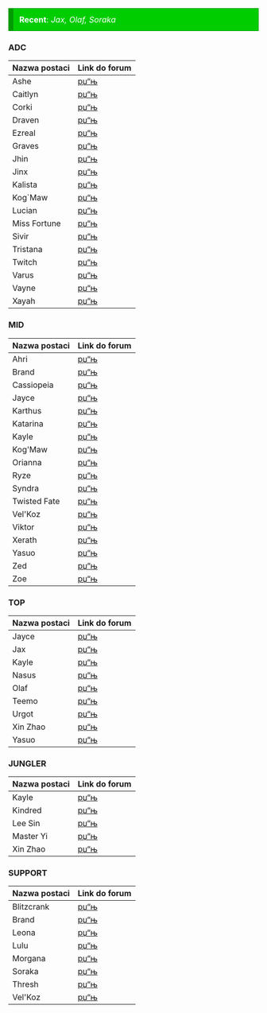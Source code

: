 
<div class="good_announcement" style="    background-color: #00cd00; border: 1px solid #009a00; border-left: 10px solid #009a00; font-size: 16px; margin-bottom: 12px; text-align: left; padding: 12px; color: white;"> <b>Recent</b>: <i>Jax, Olaf, Soraka</i> </div>


### ADC
| Nazwa postaci | Link do forum |
|--|--|
| Ashe | [рџ“њ][Ashe] |
| Caitlyn | [рџ“њ][Caitlyn] |
| Corki | [рџ“њ][Corki] |
| Draven | [рџ“њ][Draven] |
| Ezreal | [рџ“њ][Ezreal] |
| Graves | [рџ“њ][Graves] |
| Jhin | [рџ“њ][Jhin] |
| Jinx | [рџ“њ][Jinx] |
| Kalista | [рџ“њ][Kalista] |
| Kog`Maw | [рџ“њ][KogMaw] |
| Lucian | [рџ“њ][Lucian] |
| Miss Fortune | [рџ“њ][Miss Fortune] |
| Sivir | [рџ“њ][Sivir] |
| Tristana | [рџ“њ][Tristana] |
| Twitch | [рџ“њ][Twitch] |
| Varus | [рџ“њ][Varus] |
| Vayne | [рџ“њ][Vayne] |
| Xayah | [рџ“њ][Xayah] |

### MID
| Nazwa postaci | Link do forum |
|--|--|
| Ahri | [рџ“њ][Ahri] |
| Brand | [рџ“њ][Brand] |
| Cassiopeia | [рџ“њ][Cassiopeia] |
| Jayce | [рџ“њ][Jayce] |
| Karthus | [рџ“њ][Karthus] |
| Katarina | [рџ“њ][Katarina] |
| Kayle | [рџ“њ][Kayle] |
| Kog'Maw | [рџ“њ][KogMaw] |
| Orianna | [рџ“њ][Orianna] |
| Ryze | [рџ“њ][Ryze] |
| Syndra | [рџ“њ][Syndra] |
| Twisted Fate | [рџ“њ][Twisted Fate] |
| Vel'Koz | [рџ“њ][VelKoz] |
| Viktor | [рџ“њ][Viktor] |
| Xerath | [рџ“њ][Xerath] |
| Yasuo | [рџ“њ][Yasuo] |
| Zed | [рџ“њ][Zed] |
| Zoe | [рџ“њ][Zoe] |

### TOP
| Nazwa postaci | Link do forum |
|--|--|
| Jayce | [рџ“њ][Jayce] |
| Jax | [рџ“њ][Jax] |
| Kayle | [рџ“њ][Kayle] |
| Nasus | [рџ“њ][Nasus] |
| Olaf | [рџ“њ][Olaf] |
| Teemo | [рџ“њ][Teemo] |
| Urgot | [рџ“њ][Urgot] |
| Xin Zhao | [рџ“њ][Xin Zhao] |
| Yasuo | [рџ“њ][Yasuo] |

### JUNGLER
| Nazwa postaci | Link do forum |
|--|--|
| Kayle | [рџ“њ][Kayle] |
| Kindred | [рџ“њ][Kindred] |
| Lee Sin | [рџ“њ][LeeSin] |
| Master Yi | [рџ“њ][MasterYi] |
| Xin Zhao | [рџ“њ][Xin Zhao] |

### SUPPORT
| Nazwa postaci | Link do forum |
|--|--|
| Blitzcrank | [рџ“њ][Blitzcrank] |
| Brand | [рџ“њ][Brand] |
| Leona | [рџ“њ][Leona] |
| Lulu | [рџ“њ][Lulu] |
| Morgana | [рџ“њ][Morgana] |
| Soraka | [рџ“њ][Soraka] |
| Thresh | [рџ“њ][Thresh] |
| Vel'Koz | [рџ“њ][VelKoz] |

[Ahri]: https://goelites.net/index.php?/topic/391-ahri/
[Ashe]: https://goelites.net/index.php?/topic/4-ashe/
[Blitzcrank]: https://goelites.net/index.php?/topic/5-blitzcrank/
[Brand]: https://goelites.net/index.php?/topic/400-brand/
[Caitlyn]: https://goelites.net/index.php?/topic/6-caitlyn/
[Corki]: https://goelites.net/index.php?/topic/293-corki/
[Draven]: https://goelites.net/index.php?/topic/142-draven/
[Ezreal]: https://goelites.net/index.php?/topic/7-ezreal/
[Jayce]: https://goelites.net/index.php?/topic/512-jayce/
[Jhin]: https://goelites.net/index.php?/topic/351-jhin/
[Jinx]: https://goelites.net/index.php?/topic/8-jinx/
[Kalista]: https://goelites.net/index.php?/topic/9-kalista/
[Karthus]: https://goelites.net/index.php?/topic/682-karthus/
[Kayle]: https://goelites.net/index.php?/topic/10-kayle/
[Kindred]: https://goelites.net/index.php?/topic/481-kindred/
[KogMaw]: https://goelites.net/index.php?/topic/11-kogmaw/
[Leona]: https://goelites.net/index.php?/topic/837-leona/
[Lucian]: https://goelites.net/index.php?/topic/12-lucian/
[Lulu]: https://goelites.net/index.php?/topic/623-lulu/
[Miss Fortune]: https://goelites.net/index.php?/topic/572-miss-fortune/
[Nasus]: https://goelites.net/index.php?/topic/886-nasus/
[Orianna]: https://goelites.net/index.php?/topic/13-orianna/
[Sivir]: https://goelites.net/index.php?/topic/805-sivir/
[Syndra]: https://goelites.net/index.php?/topic/248-syndra/
[Teemo]: https://goelites.net/index.php?/topic/532-teemo/
[Thresh]: https://goelites.net/index.php?/topic/392-thresh/
[Tristana]: https://goelites.net/index.php?/topic/14-tristana/
[Twisted Fate]: https://goelites.net/index.php?/topic/425-twisted-fate/
[Twitch]: https://goelites.net/index.php?/topic/15-twitch/
[Urgot]: https://goelites.net/index.php?/topic/352-urgot/
[Varus]: https://goelites.net/index.php?/topic/16-varus/
[Vayne]: https://goelites.net/index.php?/topic/17-vayne/
[VelKoz]: https://goelites.net/index.php?/topic/439-velkoz/
[Viktor]: https://goelites.net/index.php?/topic/18-viktor/
[Xayah]: https://goelites.net/index.php?/topic/45-xayah/
[Xerath]: https://goelites.net/index.php?/topic/19-xerath/
[Xin Zhao]: https://goelites.net/index.php?/topic/836-xin-zhao/
[Yasuo]: https://goelites.net/index.php?/topic/558-yasuo/
[Zed]: https://goelites.net/index.php?/topic/661-zed/
[Zoe]: https://goelites.net/index.php?/topic/808-zoe/
[Morgana]: https://goelites.net/index.php?/topic/765-morgana/
[Ryze]: https://goelites.net/index.php?/topic/931-ryze/
[Graves]: https://goelites.net/index.php?/topic/948-graves/
[Cassiopeia]: https://goelites.net/index.php?/topic/965-cassiopeia/
[Katarina]: https://goelites.net/index.php?/topic/989-katarina/
[MasterYi]: https://goelites.net/index.php?/topic/1026-master-yi/
[LeeSin]: https://goelites.net/index.php?/topic/1051-lee-sin/
[Olaf]: https://goelites.net/index.php?/topic/1080-olaf/
[Soraka]: https://goelites.net/index.php?/topic/1081-soraka/
[Jax]: https://goelites.net/index.php?/topic/1147-jax/